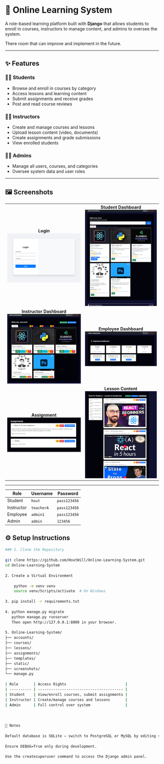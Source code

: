 # 🧠 Online Learning System

A role-based learning platform built with **Django** that allows students to enroll in courses, instructors to manage content, and admins to oversee the system.

There room that can improve and implement in the future.

---

## ✨ Features

### 👩‍🎓 Students
- Browse and enroll in courses by category
- Access lessons and learning content
- Submit assignments and receive grades
- Post and read course reviews

### 👨‍🏫 Instructors
- Create and manage courses and lessons
- Upload lesson content (video, documents)
- Create assignments and grade submissions
- View enrolled students

### 🧑‍💼 Admins
- Manage all users, courses, and categories
- Oversee system data and user roles

---

## 🖼 Screenshots

<table> <tr> <td align="center"> <b>Login</b><br> <img src="screenshots/LoginPage.png" width="600"> </td> <td align="center"> <b>Student Dashboard</b><br> <img src="screenshots/student_dashboard.png" width="600"> </td> </tr> <tr> <td align="center"> <b>Instructor Dashboard</b><br> <img src="screenshots/Instructor_dashboard.png" width="600"> </td> <td align="center"> <b>Employee Dashboard</b><br> <img src="screenshots/Employee_Dashboard.png" width="600"> </td> </tr> <tr> <td align="center"> <b>Assignment</b><br> <img src="screenshots/Assignment.png" width="600"> </td> <td align="center"> <b>Lesson Content</b><br> <img src="screenshots/Lesson_Content.png" width="600"> </td> </tr> </table>

---
| Role       | Username   | Password         |
| ---------- | ---------- | ---------------- |
| Student    | `hout`     | `pass123456`     |
| Instructor | `teacherA` | `pass123456`     |
| Employee   | `admin1`   | `pass123456`     |
| Admin      | `admin `   | `123456`         |


## ⚙️ Setup Instructions
```bash
### 1. Clone the Repository

git clone https://github.com/HoutWill/Online-Learning-System.git
cd Online-Learning-System

2. Create a Virtual Environment

    python -m venv venv
    source venv/Scripts/activate  # On Windows
   
3. pip install -r requirements.txt

4. python manage.py migrate
   python manage.py runserver
   Then open http://127.0.0.1:8000 in your browser.

5. Online-Learning-System/
├── accounts/
├── courses/
├── lessons/
├── assignments/
├── templates/
├── static/
├── screenshots/
└── manage.py

| Role       | Access Rights                           |
| ---------- | --------------------------------------- |
| Student    | View/enroll courses, submit assignments |
| Instructor | Create/manage courses and lessons       |
| Admin      | Full control over system                |



📌 Notes

Default database is SQLite — switch to PostgreSQL or MySQL by editing settings.py.

Ensure DEBUG=True only during development.

Use the createsuperuser command to access the Django admin panel.




